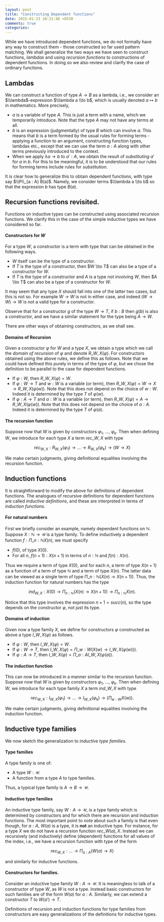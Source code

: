 ```yaml
---
layout: post
title: "Constructing Dependent functions"
date: 2015-01-23 10:21:48 +0530
comments: true
categories:
---
```


While we have introduced dependent functions, we do not formally have any way to construct them - those constructed so far used pattern matching. We shall generalize the two ways we have seen to construct functions, _lambdas_ and using _recursion functions_ to constructions of dependent functions. In doing so we also review and clarify the case of ordinary functions.

## Lambdas

We can construct a function of type $A \to B$ as a lambda, i.e., we consider an $\\lambda$-expression $\\lambda a \\to b$, which is usually denoted $a \mapsto b$ in mathematics. More precisely,

* $a$ is a variable of type $A$. This is just a term with a name, which we temporarily introduce. Note that the type $A$ may not have any terms at all.
* $b$ is an expression (judgmentally) of type $B$ which can involve $a$. This means that $b$ is a term formed by the usual rules for forming terms - applying a function to an argument, constructing function types, lambdas etc., except that we can use the term $a : A$ along with other terms previously introduced to the context.
* When we apply $\lambda a \to b$ to $a' : A$, we obtain the result of _substituting_ $a'$ for $a$ in $b$. For this to be meaningful, it is to be understood that our rules for forming terms include rules for _substitution_.

It is clear how to generalize this to obtain dependent functions, with type say $\\Pi\_{a : A} B(a)$. Namely, we consider terms $\\lambda a \\to b$ so that the expression $b$ has type $B(a)$.

## Recursion functions revisited.

Functions on inductive types can be constructed using associated recursion functions. We clarify this in the case of the simple inductive types we have considered so far.

#### Constructors for $W$

For a type $W$, a constructor is a term with type that can be obtained in the following ways.

* $W$ itself can be the type of a constructor.
* If $T$ is the type of a constructor, then $W \\to T$ can also be a type of a constructor for $W$.
* If $T$ is the type of a constructor and $A$ is a type not involving $W$, then $A \\to T$ can also be a type of a constructor for $W$.

It may seem that any type $X$ should fall into one of the latter two cases, but this is not so. For example $W \to W$ is not in either case, and indeed $(W \to W) \to W$ is not a valid type for a constructor.

Observe that for a constructor $g$ of the type $W \to T$, if $b : B$ then $g(b)$ is also a constructor, and we have a similar statement for the type being $A \to W$.

There are other ways of obtaining constructors, as we shall see.

#### Domains of Recursion

Given a constructor $\varphi$ for $W$ and a type $X$, we obtain a type which we call the _domain of recursion_ of $\varphi$ and denote $R\_{W, X}(\varphi)$. For constructors obtained using the above rules, we define this as follows. Note that we could have defined this purely in terms of the type of $\varphi$, but we chose the definition to be parallel to the case for dependent functions.

* If $\varphi : W$, then $R\_{W, X}(\varphi) = W$.
* If $\varphi : W \to T$ and $w : W$ is a variable (or term), then $R\_{W, X}(\varphi) = W \to X \to R\_{W, X}(\varphi(w))$. Note that this does not depend on the choice of $w : W$. Indeed it is determined by the type $T$ of $\varphi(w)$.
* If $\varphi : A \to T$ and $a : W$ is a variable (or term), then $R\_{W, X}(\varphi) = A \to R\_{W, X}(\varphi(w))$. Note that this does not depend on the choice of $a : A$. Indeed it is determined by the type $T$ of $\varphi(a)$.

#### The recursion function

Suppose now that $W$ is given by constructors $\varphi_1$, $\dots$, $\varphi_k$. Then when defining $W$, we introduce for each type $X$ a term $rec\_{W, X}$ with type

$$rec_{W, X} : R_{W, X}(\varphi_1) \to \dots \to R_{W, X}(\varphi_k) \to (W \to X)$$

We make certain judgments, giving definitional equalities involving the recursion function.

## Induction functions

It is straightforward to modify the above for definitions of dependent functions. The analogues of recursive definitions for dependent functions are called _inductive definitions_, and these are interpreted in terms of _induction functions_.

#### For natural numbers

First we briefly consider an example, namely dependent functions on $\mathbb{N}$. Suppose $X : \mathbb{N} \to \mathcal{U}$ is a type family. To define inductively a dependent function $f : \Pi\_{n : \mathbb{N}} X(n)$, we must specify

* $f(0)$, of type $X(0)$.
* For all $n$, $f(n + 1) : X(n+1)$ in terms of $n : \mathbb{N}$ and $f(n) : X(n)$.

Thus we require a term of type $X(0)$, and for each $n$, a term of type $X(n+1)$ as a function of a term of type $\mathbb{N}$ and a term of type $X(n)$. The latter data can be viewed as a single term of type $\Pi\_{n : \mathbb{N}} (X(n) \to X(n+1))$. Thus, the induction function for natural numbers has the type

$$ind_{W, X} :  X(0) \to \Pi_{n : \mathbb{N}} (X(n) \to X(n+1)) \to \Pi_{n : \mathbb{N}} X(n).$$

Notice that this type involves the expression $n+1 = succ(n)$, so the type depends on the constructor $\varphi$, not just its type.

#### Domains of induction

Given now a type family $X$, we define for constructors $\varphi$ constructed as above a type $I\_{W, X}(\varphi)$ as follows.

* If $\varphi : W$, then $I\_{W, X}(\varphi) = W$.
* If $\varphi: W \to T$, then $I\_{W, X}(\varphi) = \Pi\_{w: W} (X(w) \to I\_{W, X}(\varphi(w)))$.
* If $\varphi: A \to T$, then $I\_{W, X}(\varphi) = \Pi\_{a: A} I\_{W, X}(\varphi(a))$.

#### The induction function

This can now be introduced in a manner similar to the recursion function. Suppose now that $W$ is given by constructors $\varphi_1$, $\dots$, $\varphi_k$. Then when defining $W$, we introduce for each type family $X$ a term $ind\_{W, X}$ with type

$$rec_{W, X} : I_{W, X}(\varphi_1) \to \dots \to I_{W, X}(\varphi_k) \to (\Pi_{w: W} X(w)).$$

We make certain judgments, giving definitional equalities involving the induction function.


## Inductive type families

We now sketch the generalization to _inductive type families_.

#### Type families

A type family is one of:
* A type $W : \mathcal{U}$.
* A function from a type $A$ to type families.

Thus, a typical type family is $A \to B \to \mathcal{U}$.

#### Inductive type families

An inductive type family, say $W : A \to \mathcal{U}$, is a type family which is determined by constructors and for which there are recursion and induction functions. The most important point to note about such a family is that even though, for $a: A$, $W(a)$ is a type, it is **not** an inductive type. For instance, for a type $X$ we do not have a recursion function $rec\_{W(a), X}$. Instead we can recursively (and inductively) define (dependent) functions for all values of the index, i.e., we have a recursion function with type of the form

$$rec_{W, X} : \dots \to \Pi_{a : A}(W(a) \to X)$$

and similarly for inductive functions.

#### Constructors for families.

Consider an inductive type family $W : A \to \mathcal{U}$. It is meaningless to talk of a constructor of type $W$, as $W$ is not a type. Instead basic constructors for such families are of the form $W(a)$ for $a : A$. Similarly, we can extend a constructor $T$ to $W(a') \to T$.

Definitions of recursion and induction functions for type families from constructors are easy generalizations of the definitions for inductive types.
